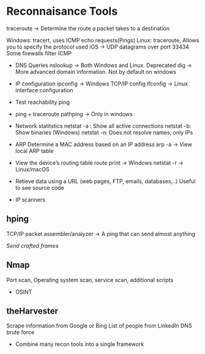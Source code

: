# Reconnaisance Tools

traceroute → Determine the route a packet takes to a destination

Windows: tracert, uses ICMP echo requests(Pings)
Linux: traceroute, Allows you to specify the protocol used
iOS → UDP datagrams over port 33434
Some firewalls filter ICMP

- DNS Queries
nslookup → Both Windows and Linux. 
Deprecated
dig → More advanced domain information. Not by default on windows

- IP configuration
ipconfig → Windows TCP/IP config
ifconfig → Linux interface configuration

- Test reachability
ping
- ping + traceroute
pathping → Only in windows

- Network statitstics
netstat -a : Show all active connections
netstat -b: Show binaries (Windows)
netstat -n: Does not resolve names, only IPs

- ARP
Determine a MAC address based on an IP address
arp -a → View local ARP table

- View the device’s routing table 
route print → Windows
netstat -r → Linux/macOS

- Retieve data using a URL (web pages, FTP, emails, databases,..)
Useful to see source code

- IP scanners
## hping
TCP/IP packet assembler/analyzer → A ping that can send almost anything

*Send crafted frames*

## Nmap
Port scan, Operating system scan, service scan, additional scripts

- OSINT
## theHarvester
Scrape information from Google or Bing
List of people from LinkedIn
DNS brute force

- Combine many recon tools into a single framework 
